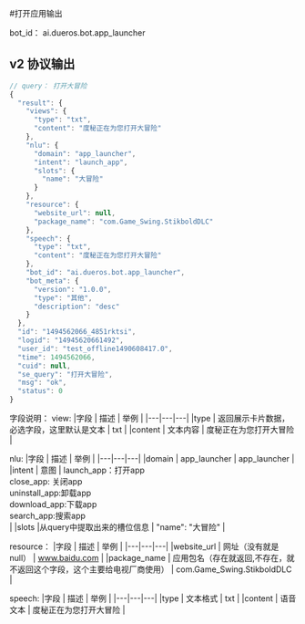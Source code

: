 ﻿#打开应用输出

bot_id： ai.dueros.bot.app_launcher

## v2 协议输出
```javascript
// query： 打开大冒险
{
  "result": {
    "views": {
      "type": "txt",
      "content": "度秘正在为您打开大冒险"
    },
    "nlu": {
      "domain": "app_launcher",
      "intent": "launch_app",
      "slots": {
        "name": "大冒险"
      }
    },
    "resource": {
      "website_url": null,
      "package_name": "com.Game_Swing.StikboldDLC"
    },
    "speech": {
      "type": "txt",
      "content": "度秘正在为您打开大冒险"
    },
    "bot_id": "ai.dueros.bot.app_launcher",
    "bot_meta": {
      "version": "1.0.0",
      "type": "其他",
      "description": "desc"
    }
  },
  "id": "1494562066_4851rktsi",
  "logid": "14945620661492",
  "user_id": "test_offline1490608417.0",
  "time": 1494562066,
  "cuid": null,
  "se_query": "打开大冒险",
  "msg": "ok",
  "status": 0
}
```

字段说明：
view:
|字段 | 描述 | 举例 | 
|---|---|---|
|type | 返回展示卡片数据，必选字段，这里默认是文本 | txt | 
|content | 文本内容 | 度秘正在为您打开大冒险 | 

nlu:
|字段 | 描述 | 举例 | 
|---|---|---|
|domain | app_launcher | app_launcher | 
|intent | 意图 | launch_app：打开app<br> close_app: 关闭app<br> uninstall_app:卸载app<br> download_app:下载app<br> search_app:搜索app<br>| 
|slots |从query中提取出来的槽位信息 | "name": "大冒险" | 

resource：
|字段 | 描述 | 举例 | 
|---|---|---|
|website_url | 网址（没有就是null） | www.baidu.com | 
|package_name | 应用包名（存在就返回,不存在，就不返回这个字段，这个主要给电视厂商使用） | com.Game_Swing.StikboldDLC | 

speech:
|字段 | 描述 | 举例 | 
|---|---|---|
|type | 文本格式 | txt | 
|content | 语音文本 | 度秘正在为您打开大冒险 | 
